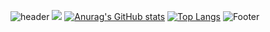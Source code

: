 ![header](https://capsule-render.vercel.app/api?type=waving&color=auto&height=240&section=header&text=naryoung&fontSize=50)
 <img src="https://img.shields.io/badge/TypeScript-3178C6?style=flat&logo=TypeScript&logoColor=white"/>
[![Anurag's GitHub stats](https://github-readme-stats.vercel.app/api?username=na-r0)](https://github.com/na-r0/github-readme-stats)
[![Top Langs](https://github-readme-stats.vercel.app/api/top-langs/?username=na-r0&layout=compact)](https://github.com/na-r0/github-readme-stats)
![Footer](https://capsule-render.vercel.app/api?type=waving&color=auto&height=200&section=footer)
